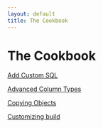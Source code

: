 ```yaml
---
layout: default
title: The Cookbook
---
```


# The Cookbook #

[Add Custom SQL](add-custom-sql)

[Advanced Column Types](advanced-column-types)

[Copying Objects](copying-objects)

[Customizing build](customizing-build)
